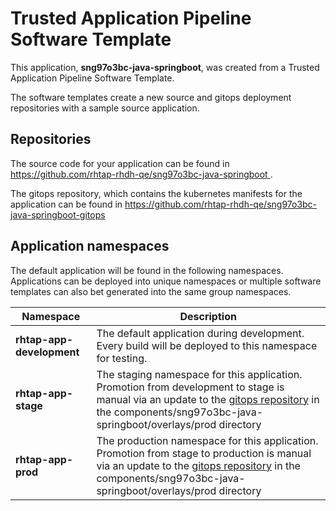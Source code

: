 # Trusted Application Pipeline Software Template

This application, **sng97o3bc-java-springboot**, was created from a Trusted Application Pipeline Software Template.

The software templates create a new source and gitops deployment repositories with a sample source application. 

## Repositories

The source code for your application can be found in [https://github.com/rhtap-rhdh-qe/sng97o3bc-java-springboot ](https://github.com/rhtap-rhdh-qe/sng97o3bc-java-springboot ).
 
The gitops repository, which contains the kubernetes manifests for the application can be found in 
[https://github.com/rhtap-rhdh-qe/sng97o3bc-java-springboot-gitops ](https://github.com/rhtap-rhdh-qe/sng97o3bc-java-springboot-gitops ) 

## Application namespaces 

The default application will be found in the following namespaces. Applications can be deployed into unique namespaces or multiple software templates can also bet generated into the same group namespaces.  

|  Namespace   |  Description   |  
| -------- | -------- |   
| **rhtap-app-development** | The default application during development. Every build will be deployed to this namespace for testing. | 
| **rhtap-app-stage** | The staging namespace for this application. Promotion from development to stage is manual via an update to the [gitops repository](https://github.com/rhtap-rhdh-qe/sng97o3bc-java-springboot-gitops ) in the components/sng97o3bc-java-springboot/overlays/prod directory |  
| **rhtap-app-prod** | The production namespace for this application. Promotion from stage to production is manual via an update to the [gitops repository](https://github.com/rhtap-rhdh-qe/sng97o3bc-java-springboot-gitops ) in the components/sng97o3bc-java-springboot/overlays/prod directory | 